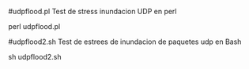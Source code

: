 #udpflood.pl
Test de stress inundacion UDP en perl

perl udpflood.pl

#udpflood2.sh
Test de estrees de inundacion de paquetes udp en Bash

sh udpflood2.sh
